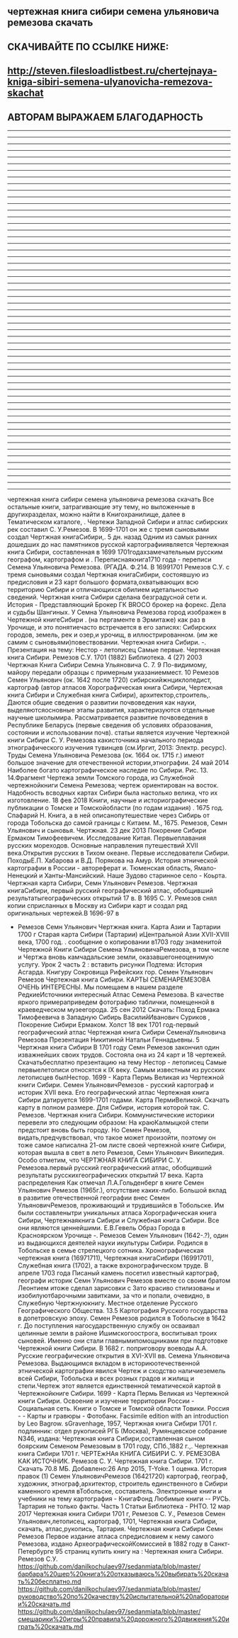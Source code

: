 чертежная книга сибири семена ульяновича ремезова скачать
--------------------------------------------------
СКАЧИВАЙТЕ ПО ССЫЛКЕ НИЖЕ:
--------------------------------------------------
http://steven.filesloadlistbest.ru/chertejnaya-kniga-sibiri-semena-ulyanovicha-remezova-skachat
--------------------------------------------------
АВТОРАМ ВЫРАЖАЕМ БЛАГОДАРНОСТЬ
--------------------------------------------------
--------------------------------------------------
--------------------------------------------------
--------------------------------------------------
--------------------------------------------------
--------------------------------------------------
--------------------------------------------------
--------------------------------------------------
--------------------------------------------------
--------------------------------------------------
--------------------------------------------------
--------------------------------------------------
--------------------------------------------------
--------------------------------------------------
--------------------------------------------------
--------------------------------------------------
--------------------------------------------------
--------------------------------------------------
--------------------------------------------------
--------------------------------------------------
--------------------------------------------------
--------------------------------------------------
--------------------------------------------------
--------------------------------------------------
--------------------------------------------------
--------------------------------------------------
--------------------------------------------------
--------------------------------------------------
--------------------------------------------------
--------------------------------------------------
--------------------------------------------------
--------------------------------------------------
--------------------------------------------------
--------------------------------------------------
--------------------------------------------------
--------------------------------------------------
--------------------------------------------------
--------------------------------------------------
--------------------------------------------------
--------------------------------------------------
--------------------------------------------------
--------------------------------------------------
--------------------------------------------------
--------------------------------------------------
--------------------------------------------------
--------------------------------------------------
--------------------------------------------------
--------------------------------------------------
--------------------------------------------------
--------------------------------------------------
--------------------------------------------------
--------------------------------------------------
--------------------------------------------------
--------------------------------------------------
--------------------------------------------------
--------------------------------------------------
чертежная книга сибири семена ульяновича ремезова скачать Все остальные книги, затрагивающие эту тему, но выложенные в другихразделах, можно найти в Книгохранилище, далее  в Тематическом каталоге, . Чертежи Западной Сибири и атлас сибирских рек составил С. У.Ремезов. В 1699-1701 он же с тремя сыновьями создал Чертжная книгаСибири,. 5 дн. назад  Одним из самых ранних дошедших до нас памятников русской картографииявляется Чертежная книга Сибири, составленная в 1699  1701годахзамечательным русским географом, картографом и . Переписнаякнига1710 года - переписи Семена Ульяновича Ремезова. (РГАДА. Ф.214. В 16991701 Ремезов С.У. с тремя сыновьями создал Чертжная книгаСибири, состоявшую из предисловия и 23 карт большого формата,охватывающих всю территорию Сибири и отличающихся обилием идетальностью сведений. Чертжная книга Сибири сделана безградусной сети и. История - Представляющий Брокер ГК BROCO брокер на форекс. Дела и судьбы Шангиных. У Семна Ульяновича Ремезова город изображен в Чертежной книгеСибири . (на пергаменте в Эрмитаже) как раз в Урочище, и это понятиечасто встречается в его записях:  Сибирских городов, земель, рек и озер,и урочищ, в иллюстрированном. (им же самим с сыновьями)повествовании. Чертежная книга Сибири. -. Презентация на тему: Нестор - летописец Самые первые. Чертежная книга Сибири. Ремезов С.У. 1701 (1882)  Библиотека. 4 (27)  2003 Чертжная Книга Сибири Семна Ульяновича
С. 7. 9 По-видимому, майору передали образцы с примерным указаниеммест. 10 Ремезов Семен Ульянович (ок. 1642  после 1720)  сибирскийжнциклопедист, картограф (автор атласов Хорографическая книга Сибири, Чертежная книга Сибири и Служебная книга Сибири), архитектор,строитель,. Даются общие сведения о развитии почвоведения как науки, выделяютсяосновные этапы развития, характеризуются отдельные научные школымира. Рассматривается развитие почвоведения в Республике Беларусь (первые сведения об условиях образования, состоянии и использовании почв). статьи является изучение Чертежной книги Сибири С. У. Ремезова какисточника начального периода этнографического изучения тувинцев (см.Иргит, 2013: Электр. ресурс). Труды Семена Ульяновича Ремезова (ок. 1664 ок. 1715 г.) имеют большое значение для отечественной истории,этнографии. 24 май 2014  Наиболее богато картографическое наследие по Сибири. Рис. 13. 14.Фрагмент Чертежа земли Томского города, из Служебной чертежнойкниги Семена Ремезова; чертеж ориентирован на восток. Надобность всводных картах Сибири была настолько велика, что их изготовление. 18 фев 2018  Книги, научные и историографические публикации о Томске и Томскойобласти (по годам издания) . 1675 год. Спафарий Н. Книга, а в ней описанопутешествие через Сибирь от города Тобольска до самой границы с Китаем. М., 1675.  Ремезов, Семн Ульянович и сыновья. Чертжная. 23 дек 2013  Покорение Сибири Ермаком Тимофеевичем. Исследование Китая. Первыеплавания русских мореходов. Основные направления путешествий XVII века.Открытия русских в Тихом океане. Первые исследователи Сибири. ПоходыЕ.П. Хабарова и В.Д. Порякова на Амур. История этнической картографии в России - автореферат и. Тюменская область, Ямало-Ненецкий и Ханты-Мансийский. Наше Зудово старинное село - Коьрта. Чертжная карта Сибири, Семн Ульянович Ремезов. Чертжная книгаСибири, первый русский географический атлас, обобщивший результатыгеографических открытий 17 в. В 1695 С. У. Ремезов снял копии сприсланных в Москву из Сибири карт и создал ряд оригинальных чертежей.В 1696-97 в
- Ремезов Семн Ульянович Чертжная книга. Карта Азии и Тартарии 1700 г Старая карта Сибири (Тартарии) иЦентральной Азии XVII-XVIII века, 1700 год. . сообщение о копировании в1703 году знаменитой Чертежной Книги Сибири Семена УльяновичаРемезова, в том числе и Чертжа вновь камчадальские земли, оказавшегонеоценимую услугу. Урок 2 часть 2 : вставить рисунки Подтема: История Асгарда. Книгуру  Сокровища Рифейских гор. Семен Ульянович Ремезов Чертежная книга Сибири. КАРТЫ СЕМЕНАРЕМЕЗОВА ОЧЕНЬ ИНТЕРЕСНЫ. Мы помещаем в нашем разделе РедкиеИсточники интересный Атлас Семена Ремезова. В качестве яркого примераприведем фотографию таблички, помещенной в краеведческом музеегорода. 25 сен 2012  Скачать:  Поход Ермака Тимофеевича в Западную Сибирь ВасилийИванович Суриков , Покорение Сибири Ермаком. Холст  18 век 1701 год-первый географический атлас Чертежная книга Сибири СеменаУльяновича Ремезова Презентация Никитиной Натальи Геннадьевны. 5 Чертжная книга Сибири В 1701 году Семн Ремезов закончил один изважнейших своих трудов. Состояла она из 24 карт и 18 чертежей.  Скачатьбесплатно презентацию на тему Нестор - летописец Самые первыелетописи относятся к IX веку. Самым известным из русских летописцев былНестор. 1699 - Карта Пермь Великая из Чертежной книги Сибири. Семен УльяновичРемезов - русский картограф и историк XVII века. Его географический атлас Чертежная книга Сибири датируется 1699-1701 годами. Карта ПермиВеликой. Скачать карту в полном размере. Для Сибири, история которой так. С. Ремезов. Чертжная книга Сибири. Коммунистические историки перевели это следующим образом: На краюКалмыцкой степи предстоит вновь быть городу. Но Семен Ремезов, видать,предчувствовал, что такое может произойти, поэтому он тоже самое написална 21-ом листе своей чертежной книге Сибири, которая вышла в свет в лето
Ремезов, Семн Ульянович  Википедия. Особо отметим, что ЧЕРТЖНАЯ КНИГА СИБИРИ С. У. Ремезова.первый русский географический атлас, обобщивший результаты русскихгеографических открытий 17 века. Карта распределения  Как отмечал Л.А.Гольденберг в книге Семен Ульянович Ремезов (1965г.), отсутствие каких-либо. Большой вклад в развитие отечественной географии внес Семен УльяновичРемезов, проживающий и трудившийся в Тобольске. Им были составленытри уникальных атласа  Хорографическая книга Сибири, Чертежнаякнига Сибири и Служебная книга Сибири. Все они являются ценнейшими. Е.В.Гевель Образ Города в Красноярском Урочище -. Ремезов Семен Ульянович (1642-.?), один из выдающихся деятелей науки икультуры Сибири. Родился в Тобольске в семье стрелецкого сотника.  Хронографическая чертежная книга (16971711), Чертежная книгаСибири (16991701), Служебная книга (1702), а также вхронографическом труде. В апреле 1703 года Писаный камень посетил известный картограф, географи историк Семн Ульянович Ремезов вместе со своим братом Леонтием итоже сделал зарисовки с  Зато красиво стилизованы и изобилуютбарочными завитками, за что и попали, очевидно, в Служебную Чертжнуюкнигу. Местное отделение Русского Географического Общества. 13.5 Картография Русского государства в допетровскую эпоху. Семен Ремезов родился в Тобольске в 1642 г. До поступления нагосударственную службу он осваивал целинные земли в районе Ишимскогоострога, воспитывал троих сыновей. Именно они стали главнымипомощниками при подготовке Чертежной книги Сибири. В 1682 г. поприговору воеводы А.А. Русские географические открытия в XVI-XVII вв.
Семена Ульяновича Ремезова. Выдающимся вкладом в историюотечественной этнической картографии явился Чертеж и сходство наличиеземель всей Сибири, Тобольска и всех розных градов и жилищ и степи.Чертеж этот является единственной тематической картой в Чертежнойкниге Сибири. 1699 - Карта Пермь Великая из Чертежной книги Сибири. Освоение и изучение территории России - Социальная сеть. Книги о Томске и Томской области  Товики. Россия - - Карты и гравюры - Фотобанк. Facsimile edition with an introduction by Leo Bagrow. sGravenhage, 1957, Чертжная книга Сибири 1701 г.  подлинник: отдел рукописей РГБ (Москва), Румянцевское собрание N346, издана: Чертежная книга Сибири,составленная сыном боярским Семеном Ремезовым в 1701 году, СПб.,1882 г.,. Чертежная книга Сибири 1701 г. ЧЕРТЕжНАя КНИГА СИБИРИ С. У. РЕМЕЗОВА КАК ИСТОЧНИК. Ремезов С. У. Чертежная книга Сибири. 1701 г. Скачать 70.8 МБ. Добавлено:26 Апр 2015, T-Yoke. 1 оценка. История правок (1)  Семен УльяновичРемезов (16421720)  картограф, географ, художник, этнограф,архитектор, строитель единственного в Сибири каменного кремля вТобольске, составитель. Электронные книги и учебники на тему картография - КнигаФонд
Любимые книги -- РУСЬ. Тартария  не только факты. Часть 1  Статьи  Библиотека - РНТО. 12 мар 2017  Чертежная книга Сибири 1701 г, Ремезов С. У., Ремезов Семен Ульянович,летописец, картограф, 1701, Чертежная книга Сибири, скачать, атлас,рукопись, Тартария. Чертежная книга Сибири Семн Ремезов Первое издание атласа спредисловием к нему самого Ремезова, издано АрхеографическойКомиссией в 1882 году в Санкт-Петербурге 95 страниц купить книгу на : Чертежная книга Сибири. Ремезов С.У.
https://github.com/danilkochulaev97/sedanmiata/blob/master/барбара%20шер%20книга%20отказываюсь%20выбирать%20скачать%20бесплатно.md
https://github.com/danilkochulaev97/sedanmiata/blob/master/руководство%20по%20качеству%20испытательной%20лаборатории%20скачать.md
https://github.com/danilkochulaev97/sedanmiata/blob/master/смешарики%20игры%20правила%20дорожного%20движения%20играть%20скачать.md